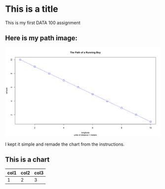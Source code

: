 # This is a title

This is my first DATA 100 assignment

## Here is my path image: 

![](Path_of_Boy.png)

I kept it simple and remade the chart from the instructions. 


## This is a chart

col1 | col2 | col3
--- | --- | ---
1 | 2 | 3
